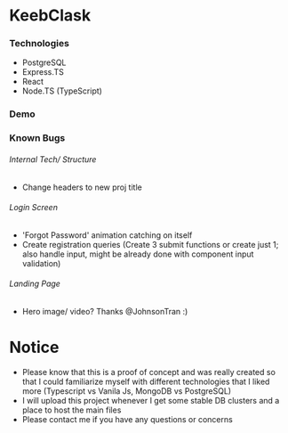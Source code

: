 # KeebClask

### Technologies
* PostgreSQL
* Express.TS
* React
* Node.TS (TypeScript)

### Demo

### Known Bugs
###### Internal Tech/ Structure
* Change headers to new proj title

###### Login Screen
* 'Forgot Password' animation catching on itself
* Create registration queries (Create 3 submit functions or create just 1; also handle input, might be already done with component input validation)

###### Landing Page
* Hero image/ video? Thanks @JohnsonTran :)

# Notice
* Please know that this is a proof of concept and was really created so that I could familiarize myself with different technologies that I liked more (Typescript vs Vanila Js, MongoDB vs PostgreSQL)
* I will upload this project whenever I get some stable DB clusters and a place to host the main files
* Please contact me if you have any questions or concerns
